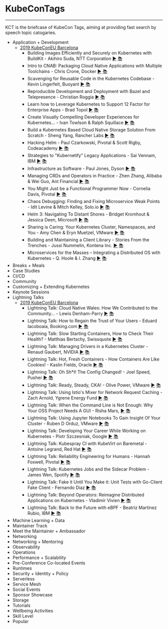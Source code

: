 # KubeConTags
---
KCT is the briefcase of KubeCon Tags, aiming at providing fast search by speech topic catogaries.

* Application + Development
  * [2019 KubeConEU Barcelona]()
    * Building Images Efficiently and Securely on Kubernetes with BuildKit - Akihiro Suda, NTT Corporation [▶️](https://www.youtube.com/watch?v=JKbPzUnAZ1Y) [📚](https://static.sched.com/hosted_files/kccnceu19/12/Building%20images%20%20efficiently%20and%20securely%20on%20Kubernetes%20with%20BuildKit.pdf)
    * Intro to CNAB: Packaging Cloud Native Applications with Multiple Toolchains - Chris Crone, Docker [▶️](https://www.youtube.com/watch?v=r6aqKhvdsRs) [📚](https://static.sched.com/hosted_files/kccnceu19/58/KubeCon%20EU%202019%20Intro%20to%20CNAB.pdf)
    * Scavenging for Reusable Code in the Kubernetes Codebase - Kevin Lingerfelt, Buoyant  [▶️](https://www.youtube.com/watch?v=G8swjziYjY8) [📚](https://static.sched.com/hosted_files/kccnceu19/58/KubeCon%20EU%202019%20Intro%20to%20CNAB.pdf)
    * Reproducible Development and Deployment with Bazel and Telepresence - Christian Roggia [▶️](https://www.youtube.com/watch?v=tD0FIlxO1AQ) [📚](https://static.sched.com/hosted_files/kccnceu19/e4/Reproducible%20development%20and%20deployment%20with%20Bazel%20and%20Telepresence.pdf)
    * Learn how to Leverage Kubernetes to Support 12 Factor for Enterprise Apps - Brad Topol [▶️](https://www.youtube.com/watch?v=Se77gdPd-Bk) [📚](https://static.sched.com/hosted_files/kccnceu19/6c/Learn%20how%20to%20Leverage%20Kubernetes%20to%20Support%2012%20Factor%20for%20Enterprise%20Apps.pdf)
    * Create Visually Compelling Developer Experiences for Kubernetes... - Ivan Towlson &amp; Ralph Squillace  [▶️](https://www.youtube.com/watch?v=C6kktvpZFtgk) [📚]()
    * Build a Kubernetes Based Cloud Native Storage Solution From Scratch - Sheng Yang, Rancher Labs  [▶️](https://www.youtube.com/watch?v=XVAZ1BM_hpM) [📚](https://static.sched.com/hosted_files/kccnceu19/c0/Longhorn-KubeCon_EU_2019.pdf)
    * Hacking Helm - Paul Czarkowski, Pivotal &amp; Scott Rigby, Codeacademy  [▶️](https://www.youtube.com/watch?v=QL-OztkJ4V8) [📚](https://static.sched.com/hosted_files/kccnceu19/b0/Hacking%20Helm.pdf)
    * Strategies to &quot;Kubernetify&quot; Legacy Applications - Sai Vennam, IBM [▶️](https://www.youtube.com/watch?v=mMk6hvgv-NI) [📚](https://static.sched.com/hosted_files/kccnceu19/d5/Strategies%20To%20Kubernetify%20v2.pdf)
    * Infrastructure as Software - Paul Jones, Dyson [▶️](https://www.youtube.com/watch?v=hGhrgqHbluw) [📚](https://static.sched.com/hosted_files/kccnceu19/43/Infrastructure%20as%20Software.pdf)
    * Managing CRDs and Operators in Practice - Zhen Zhang, Alibaba &amp; Wei Guo, Ant Financial [▶️](https://www.youtube.com/watch?v=yhtG6vGdTAM) [📚](https://static.sched.com/hosted_files/kccnceu19/b4/Manage%20CRDs%20and%20Operators%20in%20Practice.pdf)
    * You Might Just be a Functional Programmer Now - Cornelia Davis, Pivotal [▶️](https://www.youtube.com/watch?v=R5u0EsTNeg8) [📚]()
    * Chaos Debugging: Finding and Fixing Microservice Weak Points - Idit Levine &amp; Mitch Kelley, Solo.io [▶️](https://www.youtube.com/watch?v=jkcFFr8lLTA) [📚](https://static.sched.com/hosted_files/kccnceu19/4a/Solo.io_chaos%20debugging%20-%20kubecon%20eu%202019%20v3.pdf)
    * Helm 3: Navigating To Distant Shores - Bridget Kromhout &amp; Jessica Deen, Microsoft [▶️](https://www.youtube.com/watch?v=lYzrhzLAxUI) [📚](https://static.sched.com/hosted_files/kccnceu19/0e/helm3.txt)
    * Sharing is Caring: Your Kubernetes Cluster, Namespaces, and You - Amy Chen &amp; Eryn Muetzel, VMware [▶️](https://www.youtube.com/watch?v=_VNv7jBh1XA) [📚](https://static.sched.com/hosted_files/kccnceu19/c9/Sharing%20is%20Caring%20-%20Kubecon%20EU%202019.pdf)
    * Building and Maintaining a Client Library - Stories From the Trenches - Jussi Nummelin, Kontena Inc. [▶️](https://www.youtube.com/watch?v=uCgFETEdC80) [📚](https://static.sched.com/hosted_files/kccnceu19/23/KubeCon-Kube-Api-Client-Experiences_v2.pdf)
    * Microservices for the Masses – Integrating a Distributed OS with Kubernetes - Q. Hoole &amp; I. Zhang [▶️](https://www.youtube.com/watch?v=C79Dcr3i2pw) [📚](https://static.sched.com/hosted_files/kccnceu19/56/Microservices-for-the-masses-Quinton-and-Irene.pdf)
* Breaks + Meals
* Case Studies 
* CI/CD
* Community
* Customizing + Extending Kubernetes
* Keynote Sessions
* Lightning Talks
  * [2019 KubeConEU Barcelona]()
    * Lightning Talk: Cloud Native Wales: How We Contributed to the Community... - Lewis Denham-Parry [▶️](https://www.youtube.com/watch?v=4jEASYCaVDo) [ 📚]()
    * Lightning Talk: How to Regain the Trust of Your Users - Eduard Iacoboaia, Booking.com [▶️](https://www.youtube.com/watch?v=TBBpb03azec) [ 📚](https://static.sched.com/hosted_files/kccnceu19/45/Regain_the_Trust_of_Your_Users-Eduard_Iacoboaia-KubeCon-Europe-2019.pdf)
    * Lightning Talk: Slow Starting Containers, How to Check Their Health? - Matthias Bertschy, Swissquote [▶️](https://www.youtube.com/watch?v=wO1uy9QKNHQ) [ 📚](https://static.sched.com/hosted_files/kccnceu19/e0/kubecon2019.pdf)
    * Lightning Talk: Managing Drivers in a Kubernetes Cluster - Renaud Gaubert, NVIDIA [▶️](https://www.youtube.com/watch?v=HHo1DzuB4RY) [ 📚](https://static.sched.com/hosted_files/kccnceu19/06/Managing%20Drivers%20with%20Kubernetes.pdf)
    * Lightning Talk: Hot, Fresh Containers - How Containers Are Like Cookies! - Kaslin Fields, Oracle [▶️](https://www.youtube.com/watch?v=ZQC9V5zxF4E) [ 📚](https://static.sched.com/hosted_files/kccnceu19/88/KubeConEU2019_CookieTalk.pdf)
    * Lightning Talk: Oh Sh*t! The Config Changed! - Joel Speed, Pusher [▶️](https://www.youtube.com/watch?v=8P7-C44Gjj8) [ 📚](https://static.sched.com/hosted_files/kccnceu19/44/Oh%20Sh%2At%21%20The%20Config%20Changed%21.pdf)
    * Lightning Talk: Ready, Steady, CKA! - Olive Power, VMware [▶️](https://www.youtube.com/watch?v=faVXF52u0_s) [ 📚](https://static.sched.com/hosted_files/kccnceu19/f5/readySteadyCKA-OlivePower.pdf)
    * Lightning Talk: Using Istio&#39;s Mixer for Network Request Caching - Zach Arnold, Ygrene Energy Fund [▶️](https://www.youtube.com/watch?v=x1SomOy431I) [ 📚](https://static.sched.com/hosted_files/kccnceu19/1e/KubeCon%20EU%202019%20Presentation.pdf)
    * Lightning Talk: When the Command Line is Not Enough: Why Your OSS Project Needs A GUI - Risha Mars, [▶️](https://www.youtube.com/watch?v=gPUmeMcLrQ4) [ 📚](https://static.sched.com/hosted_files/kccnceu19/34/KubeconEU2019_%20Why%20your%20OSS%20Project%20Needs%20A%20GUI.pdf)
    * Lightning Talk: Using Jupyter Notebooks To Gain Insight Of Your Cluster - Ruben D Orduz, VMware [▶️](https://www.youtube.com/watch?v=sUA4hdN7znY) [ 📚](https://static.sched.com/hosted_files/kccnceu19/76/KubeConEU2019.pdf)
    * Lightning Talk: Developing Your Career While Working on Kubernetes - Piotr Szczesniak, Google [▶️](https://www.youtube.com/watch?v=6TnA_mnStDM) [ 📚](https://static.sched.com/hosted_files/kccnceu19/fc/K8s%20and%20career%20development.pdf)
    * Lightning Talk: Kubespray CI with KubeVirt on Baremetal - Antoine Legrand, Red Hat [▶️](https://www.youtube.com/watch?v=EQN2NUN2El0) [ 📚]()
    * Lightning Talk: Reliability Engineering for Humans - Hannah Foxwell, Pivotal [▶️](https://www.youtube.com/watch?v=kie2X6PI4Ow) [ 📚](https://static.sched.com/hosted_files/kccnceu19/86/Kubecon%20Reliability%20Engineering%20for%20Humans.pdf)
    * Lightning Talk: Kubernetes Jobs and the Sidecar Problem - James Wen, Spotify [▶️](https://www.youtube.com/watch?v=A_E2UdCsu4I) [ 📚](https://static.sched.com/hosted_files/kccnceu19/9d/Kubernetes%20Jobs%20and%20the%20Sidecar%20Problem%20Lightning%20Talk%20-%20James%20Wen%2C%20Spotify.pdf)
    * Lightning Talk: Fake it Until You Make it: Unit Tests with Go-Client Fake Client - Fernando Diaz [▶️](https://www.youtube.com/watch?v=reDCJYbxtRg) [ 📚](https://static.sched.com/hosted_files/kccnceu19/e8/Fake_It_Until_You_Make_It_KubeCon_Europe_2019.pdf)
    * Lightning Talk: Beyond Operators: Reimagine Distributed Applications on Kubernetes - Vladimir Vivien [▶️](https://www.youtube.com/watch?v=GohTIRsRSB8) [ 📚](https://static.sched.com/hosted_files/kccnceu19/04/Beyond_Operators_%20Reimagine_Distributed_Apps%20_Kubernetes.pdf)
    * Lightning Talk: Back to the Future with eBPF - Beatriz Martínez Rubio, IBM [▶️](https://www.youtube.com/watch?v=AQNz_16CaiI) [ 📚](https://static.sched.com/hosted_files/kccnceu19/b8/KubeCon-Europe-2019-Beatriz_Martinez_eBPF.pdf)
* Machine Learning + Data
* Maintainer Track
* Meet the Maintainer + Ambassador
* Networking
* Networking + Mentoring
* Observability
* Operations
* Performance + Scalability
* Pre-Conference Co-located Events
* Runtimes
* Security + Identity + Policy
* Serverless
* Service Mesh
* Social Events
* Sponsor Showcase
* Storage
* Tutorials
* Wellbeing Activities
* Skill Level
* Popular

